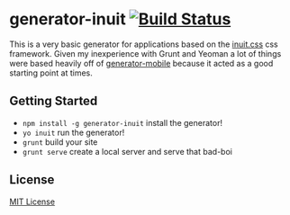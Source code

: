 # generator-inuit [![Build Status](https://secure.travis-ci.org/jfelsinger/generator-inuit.png?branch=master)](https://travis-ci.org/jfelsinger/generator-inuit)

This is a very basic generator for applications based on the [inuit.css](https://github.com/csswizardry/inuit.css/) css framework. Given my inexperience with Grunt and Yeoman a lot of things were based heavily off of [generator-mobile](https://github.com/yeoman/generator-mobile) because it acted as a good starting point at times.

## Getting Started

* `npm install -g generator-inuit` install the generator!
* `yo inuit` run the generator!
* `grunt` build your site
* `grunt serve` create a local server and serve that bad-boi

## License

[MIT License](http://en.wikipedia.org/wiki/MIT_License)
